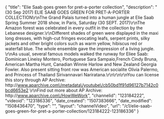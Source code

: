 {
    "title": "Elie Saab goes green for pret-a-porter collection",
    "description": "(30 Sep 2017) ELIE SAAB GOES GREEN FOR PRET-A-PORTER COLLECTION\r\nThe Grand Palais turned into a human jungle at Elie Saab Spring Summer 2018 show, in Paris, Saturday (30 SEPT. 2017)\r\nThe Amazon forest was celebrated in every outfit in the collection by the Lebanese designer.\r\nDifferent shades of green were displayed in the maxi long dresses, with high-cut fringes evocating leafs, serpent prints, silky jackets and other bright colors such as warm yellow, hibiscus red or waterfall blue. The whole ensemble gave the impression of a living jungle. \r\nAs usual, several famous models walked the runway for Eliee Saab: Dominican Lineisy Montero, Portuguese Sara Sampaio,French Cindy Bruna, American Martha Hunt, Canadian Winnie Harlow and New Zealand Georgia Fowler. Also present sitting front row was American socialite Olivia Palermo, and Princess of Thailand Sirivannavari Nariratana.\r\n\r\n\r\nYou can license this story through AP Archive: http:\/\/www.aparchive.com\/metadata\/youtube\/cb50bd1f91d96127b7142c0bcd6653e2 \r\nFind out more about AP Archive: http:\/\/www.aparchive.com\/HowWeWork",
    "channelid": "123184222",
    "videoid": "123186336",
    "date_created": "1507383666",
    "date_modified": "1508436470",
    "type": "",
    "layout": "channelVideo",
    "url": "\/c1\/elie-saab-goes-green-for-pret-a-porter-collection\/123184222-123186336"
}